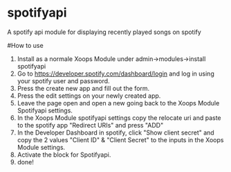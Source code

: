 # spotifyapi
A spotify api module for displaying recently played songs on spotify

#How to use
1) Install as a normale Xoops Module under admin->modules->install spotifyapi
2) Go to https://developer.spotify.com/dashboard/login and log in using your spotify user and password.
3) Press the create new app and fill out the form. 
4) Press the edit settings on your newly created app.
5) Leave the page open and open a new going back to the Xoops Module Spotifyapi settings.
6) In the Xoops Module spotifyapi settings copy the relocate uri and paste to the spotify app "Redirect URIs" and press "ADD"
7) In the Developer Dashboard in spotify, click "Show client secret" and copy the 2 values "Client ID" & "Client Secret" to the inputs in the Xoops Module settings.
8) Activate the block for Spotifyapi.
9) done!
